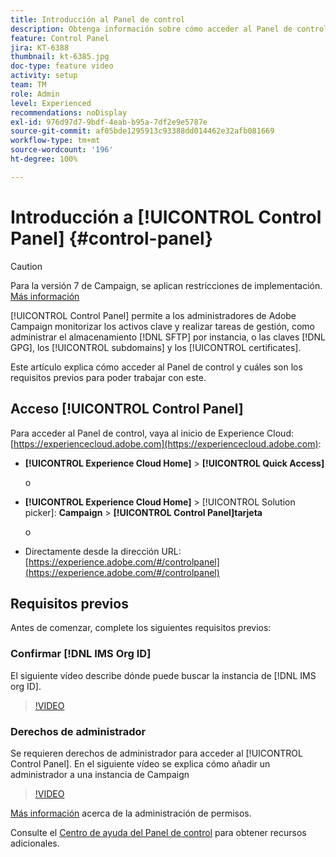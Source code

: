 ```yaml
---
title: Introducción al Panel de control
description: Obtenga información sobre cómo acceder al Panel de control y cuáles son los requisitos previos para poder trabajar con este.
feature: Control Panel
jira: KT-6388
thumbnail: kt-6385.jpg
doc-type: feature video
activity: setup
team: TM
role: Admin
level: Experienced
recommendations: noDisplay
exl-id: 976d97d7-9bdf-4eab-b95a-7df2e9e5787e
source-git-commit: af05bde1295913c93388dd014462e32afb081669
workflow-type: tm+mt
source-wordcount: '196'
ht-degree: 100%

---
```


# Introducción a [!UICONTROL Control Panel] {#control-panel}

>[!CAUTION]
> Para la versión 7 de Campaign, se aplican restricciones de implementación. [Más información](https://experienceleague.adobe.com/docs/control-panel/using/faq.html?lang=es#v7-restrictions)

[!UICONTROL Control Panel] permite a los administradores de Adobe Campaign monitorizar los activos clave y realizar tareas de gestión, como administrar el almacenamiento [!DNL SFTP] por instancia, o las claves [!DNL GPG], los [!UICONTROL subdomains] y los [!UICONTROL certificates].

Este artículo explica cómo acceder al Panel de control y cuáles son los requisitos previos para poder trabajar con este.

## Acceso [!UICONTROL Control Panel]

Para acceder al Panel de control, vaya al inicio de Experience Cloud: [https://experiencecloud.adobe.com](https://experiencecloud.adobe.com):

* **[!UICONTROL Experience Cloud Home]** > **[!UICONTROL Quick Access]**

  o
* **[!UICONTROL Experience Cloud Home]**  > [!UICONTROL Solution picker]: **Campaign** > **[!UICONTROL Control Panel]tarjeta**

  o

* Directamente desde la dirección URL: [https://experience.adobe.com/#/controlpanel](https://experience.adobe.com/#/controlpanel)

## Requisitos previos

Antes de comenzar, complete los siguientes requisitos previos:

### Confirmar [!DNL IMS Org ID]

El siguiente vídeo describe dónde puede buscar la instancia de [!DNL IMS org ID].

>[!VIDEO](https://video.tv.adobe.com/v/27183?quality=12&learn=0n)

### Derechos de administrador

Se requieren derechos de administrador para acceder al [!UICONTROL Control Panel].
En el siguiente vídeo se explica cómo añadir un administrador a una instancia de Campaign

>[!VIDEO](https://video.tv.adobe.com/v/27147?quality=12&learn=0n)

[Más información](https://experienceleague.adobe.com/docs/control-panel/using/discover-control-panel/managing-permissions.html?lang=es#discover-control-panel) acerca de la administración de permisos.

Consulte el [Centro de ayuda del Panel de control](https://experienceleague.adobe.com/docs/control-panel/using/control-panel-home.html?lang=es) para obtener recursos adicionales.

